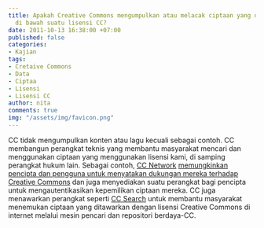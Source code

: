```yaml
---
title: Apakah Creative Commons mengumpulkan atau melacak ciptaan yang dilisensikan
  di bawah suatu lisensi CC?
date: 2011-10-13 16:38:00 +07:00
published: false
categories:
- Kajian
tags:
- Cretaive Commons
- Data
- Ciptaa
- Lisensi
- Lisensi CC
author: nita
comments: true
img: "/assets/img/favicon.png"
---
```


CC tidak mengumpulkan konten atau lagu kecuali sebagai contoh. CC membangun perangkat teknis yang membantu masyarakat mencari dan menggunakan ciptaan yang menggunakan lisensi kami, di samping perangkat hukum lain. Sebagai contoh, [CC Network](https://creativecommons.net/) [memungkinkan pencipta dan pengguna untuk menyatakan dukungan mereka terhadap Creative Commons](http://creativecommons.org/weblog/entry/10043) dan juga menyediakan suatu perangkat bagi pencipta untuk mengautentikasikan kepemilikan ciptaan mereka. CC juga menawarkan perangkat seperti [CC Search](http://search.creativecommons.org/) untuk membantu masyarakat menemukan ciptaan yang ditawarkan dengan lisensi Creative Commons di internet melalui mesin pencari dan repositori berdaya-CC.
